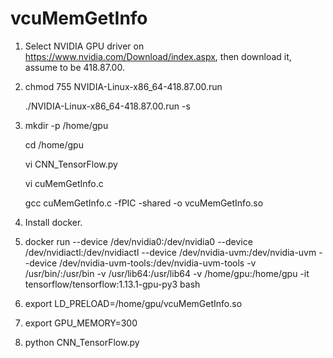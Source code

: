 # vcuMemGetInfo

1. Select NVIDIA GPU driver on https://www.nvidia.com/Download/index.aspx, then download it, assume to be 418.87.00.

2. chmod 755 NVIDIA-Linux-x86_64-418.87.00.run

   ./NVIDIA-Linux-x86_64-418.87.00.run -s

3. mkdir -p /home/gpu

   cd /home/gpu
   
   vi CNN_TensorFlow.py
   
   vi cuMemGetInfo.c
   
   gcc cuMemGetInfo.c -fPIC -shared -o vcuMemGetInfo.so   
   
4. Install docker.

5. docker run --device /dev/nvidia0:/dev/nvidia0 --device /dev/nvidiactl:/dev/nvidiactl --device /dev/nvidia-uvm:/dev/nvidia-uvm --device /dev/nvidia-uvm-tools:/dev/nvidia-uvm-tools -v /usr/bin/:/usr/bin -v /usr/lib64:/usr/lib64 -v /home/gpu:/home/gpu -it tensorflow/tensorflow:1.13.1-gpu-py3 bash

6. export LD_PRELOAD=/home/gpu/vcuMemGetInfo.so

7. export GPU_MEMORY=300

8. python CNN_TensorFlow.py
